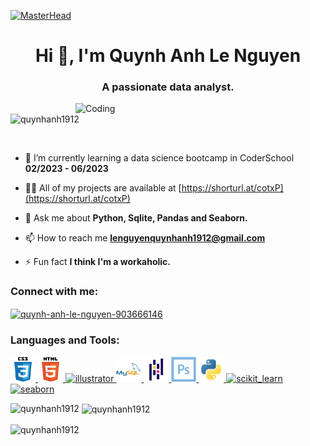 [![MasterHead](https://media.licdn.com/dms/image/C4D12AQESj72-s5gEKg/article-cover_image-shrink_600_2000/0/1626753867110?e=2147483647&v=beta&t=Kf7YAuwZtyCGYLNch-Mgc5eOC-7h7uL_dnBAIgsAFRQ)](https://www.linkedin.com/in/quynh-anh-le-nguyen-903666146)
<h1 align="center">Hi 👋, I'm Quynh Anh Le Nguyen</h1>
<h3 align="center">A passionate data analyst.</h3>
<img align="right" alt="Coding" width="400" src="https://espresso.codeforces.com/fc4e096d29160a279f12bb060f315eef08ce22b4.png">
<p align="left"> <img src="https://komarev.com/ghpvc/?username=quynhanh1912&label=Profile%20views&color=0e75b6&style=flat" alt="quynhanh1912" /> </p>

<p align="left"> <a href="https://twitter.com/" target="blank"><img src="https://img.shields.io/twitter/follow/?logo=twitter&style=for-the-badge" alt="" /></a> </p>

- 🌱 I’m currently learning a data science bootcamp in CoderSchool **02/2023 - 06/2023**

- 👨‍💻 All of my projects are available at [https://shorturl.at/cotxP](https://shorturl.at/cotxP)

- 💬 Ask me about **Python, Sqlite, Pandas and Seaborn.**

- 📫 How to reach me **lenguyenquynhanh1912@gmail.com**

- ⚡ Fun fact **I think I'm a workaholic.**

<h3 align="left">Connect with me:</h3>
<p align="left">
<a href="https://linkedin.com/in/quynh-anh-le-nguyen-903666146" target="blank"><img align="center" src="https://raw.githubusercontent.com/rahuldkjain/github-profile-readme-generator/master/src/images/icons/Social/linked-in-alt.svg" alt="quynh-anh-le-nguyen-903666146" height="30" width="40" /></a>
</p>

<h3 align="left">Languages and Tools:</h3>
<p align="left"> <a href="https://www.w3schools.com/css/" target="_blank" rel="noreferrer"> <img src="https://raw.githubusercontent.com/devicons/devicon/master/icons/css3/css3-original-wordmark.svg" alt="css3" width="40" height="40"/> </a> <a href="https://www.w3.org/html/" target="_blank" rel="noreferrer"> <img src="https://raw.githubusercontent.com/devicons/devicon/master/icons/html5/html5-original-wordmark.svg" alt="html5" width="40" height="40"/> </a> <a href="https://www.adobe.com/in/products/illustrator.html" target="_blank" rel="noreferrer"> <img src="https://www.vectorlogo.zone/logos/adobe_illustrator/adobe_illustrator-icon.svg" alt="illustrator" width="40" height="40"/> </a> <a href="https://www.mysql.com/" target="_blank" rel="noreferrer"> <img src="https://raw.githubusercontent.com/devicons/devicon/master/icons/mysql/mysql-original-wordmark.svg" alt="mysql" width="40" height="40"/> </a> <a href="https://pandas.pydata.org/" target="_blank" rel="noreferrer"> <img src="https://raw.githubusercontent.com/devicons/devicon/2ae2a900d2f041da66e950e4d48052658d850630/icons/pandas/pandas-original.svg" alt="pandas" width="40" height="40"/> </a> <a href="https://www.photoshop.com/en" target="_blank" rel="noreferrer"> <img src="https://raw.githubusercontent.com/devicons/devicon/master/icons/photoshop/photoshop-line.svg" alt="photoshop" width="40" height="40"/> </a> <a href="https://www.python.org" target="_blank" rel="noreferrer"> <img src="https://raw.githubusercontent.com/devicons/devicon/master/icons/python/python-original.svg" alt="python" width="40" height="40"/> </a> <a href="https://scikit-learn.org/" target="_blank" rel="noreferrer"> <img src="https://upload.wikimedia.org/wikipedia/commons/0/05/Scikit_learn_logo_small.svg" alt="scikit_learn" width="40" height="40"/> </a> <a href="https://seaborn.pydata.org/" target="_blank" rel="noreferrer"> <img src="https://seaborn.pydata.org/_images/logo-mark-lightbg.svg" alt="seaborn" width="40" height="40"/> </a> </p>

<p><img align="left" src="https://github-readme-stats.vercel.app/api/top-langs?username=quynhanh1912&show_icons=true&locale=en&layout=compact" alt="quynhanh1912" /></p>

<p>&nbsp;<img align="center" src="https://github-readme-stats.vercel.app/api?username=quynhanh1912&show_icons=true&locale=en" alt="quynhanh1912" /></p>

<p><img align="center" src="https://github-readme-streak-stats.herokuapp.com/?user=quynhanh1912&" alt="quynhanh1912" /></p>

